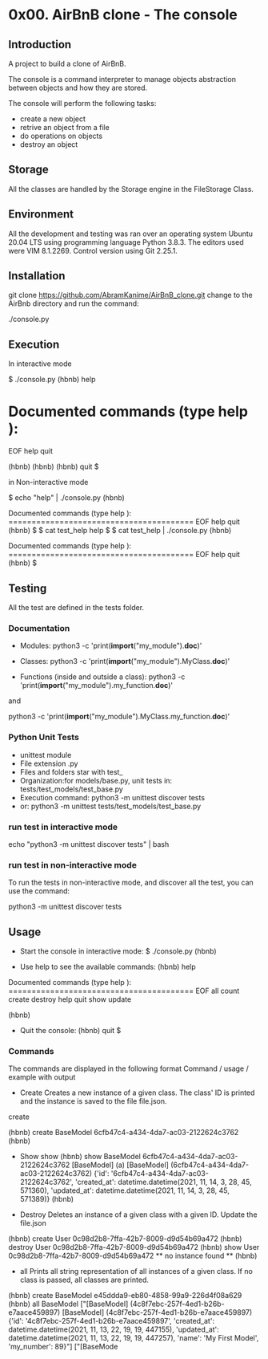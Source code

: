 # 0x00. AirBnB clone - The console

## Introduction
A project to build a clone of AirBnB.

The console is a command interpreter to manage objects abstraction between objects and how they are stored.

The console will perform the following tasks:

* create a new object
* retrive an object from a file
* do operations on objects
* destroy an object

## Storage
All the classes are handled by the Storage engine in the FileStorage Class.

## Environment

All the development and testing was ran over an operating system Ubuntu 20.04 LTS using programming language Python 3.8.3. The editors used were VIM 8.1.2269. Control version using Git 2.25.1.

## Installation

 git clone https://github.com/AbramKanime/AirBnB_clone.git
change to the AirBnb directory and run the command:

 ./console.py

## Execution
In interactive mode

$ ./console.py
(hbnb) help

Documented commands (type help <topic>):
========================================
EOF  help  quit

(hbnb)
(hbnb)
(hbnb) quit
$

in Non-interactive mode

$ echo "help" | ./console.py
(hbnb)

Documented commands (type help <topic>):                                                                                                                            ======================================== 
EOF  help  quit
(hbnb)
$
$ cat test_help
help
$
$ cat test_help | ./console.py
(hbnb)

Documented commands (type help <topic>):                                                                                                                            ======================================== 
EOF  help  quit
(hbnb)
$

## Testing
All the test are defined in the tests folder.

### Documentation
* Modules:
python3 -c 'print(__import__("my_module").__doc__)'

* Classes:
python3 -c 'print(__import__("my_module").MyClass.__doc__)'

* Functions (inside and outside a class):
python3 -c 'print(__import__("my_module").my_function.__doc__)'

and

python3 -c 'print(__import__("my_module").MyClass.my_function.__doc__)'

### Python Unit Tests
* unittest module
* File extension .py
* Files and folders star with test_
* Organization:for models/base.py, unit tests in: tests/test_models/test_base.py
* Execution command: python3 -m unittest discover tests
* or: python3 -m unittest tests/test_models/test_base.py

### run test in interactive mode
echo "python3 -m unittest discover tests" | bash

### run test in non-interactive mode
To run the tests in non-interactive mode, and discover all the test, you can use the command:

python3 -m unittest discover tests

## Usage

* Start the console in interactive mode:
$ ./console.py
(hbnb)

* Use help to see the available commands:
(hbnb) help

Documented commands (type help <topic>):                                                                                                                            ======================================== 
EOF  all  count  create  destroy  help  quit  show  update

(hbnb)
* Quit the console:
(hbnb) quit
$

### Commands
The commands are displayed in the following format Command / usage / example with output

* Create
Creates a new instance of a given class. The class' ID is printed and the instance is saved to the file file.json.

create <class>

(hbnb) create BaseModel
6cfb47c4-a434-4da7-ac03-2122624c3762
(hbnb)

* Show
show <class> <id>
(hbnb) show BaseModel 6cfb47c4-a434-4da7-ac03-2122624c3762
[BaseModel] (a) [BaseModel] (6cfb47c4-a434-4da7-ac03-2122624c3762) {'id': '6cfb47c4-a434-4da7-ac03-2122624c3762', 'created_at': datetime.datetime(2021, 11, 14, 3, 28, 45, 571360), 'updated_at': datetime.datetime(2021, 11, 14, 3, 28, 45, 571389)}
(hbnb)

* Destroy
Deletes an instance of a given class with a given ID. Update the file.json

(hbnb) create User
0c98d2b8-7ffa-42b7-8009-d9d54b69a472
(hbnb) destroy User 0c98d2b8-7ffa-42b7-8009-d9d54b69a472
(hbnb) show User 0c98d2b8-7ffa-42b7-8009-d9d54b69a472
** no instance found **
(hbnb)
* all
Prints all string representation of all instances of a given class. If no class is passed, all classes are printed.

(hbnb) create BaseModel
e45ddda9-eb80-4858-99a9-226d4f08a629
(hbnb) all BaseModel
["[BaseModel] (4c8f7ebc-257f-4ed1-b26b-e7aace459897) [BaseModel] (4c8f7ebc-257f-4ed1-b26b-e7aace459897) {'id': '4c8f7ebc-257f-4ed1-b26b-e7aace459897', 'created_at': datetime.datetime(2021, 11, 13, 22, 19, 19, 447155), 'updated_at': datetime.datetime(2021, 11, 13, 22, 19, 19, 447257), 'name': 'My First Model', 'my_number': 89}"]
["[BaseMode 

